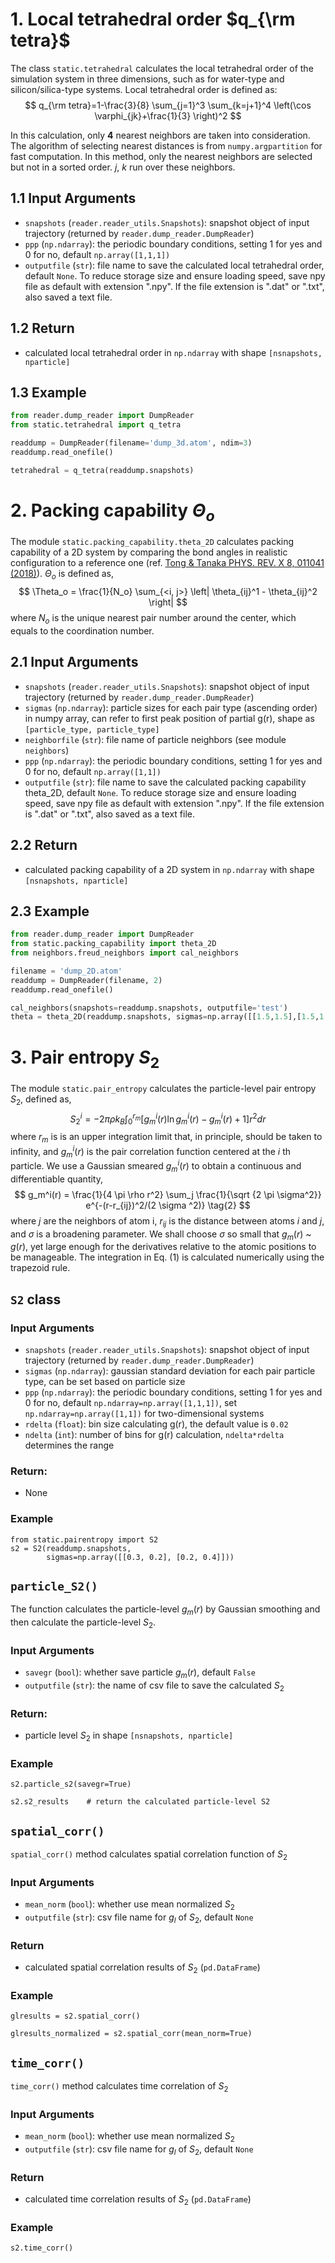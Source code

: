 # 1. Local tetrahedral order $q_{\rm tetra}$

The class `static.tetrahedral` calculates the local tetrahedral order of the simulation system in three dimensions, such as for water-type and silicon/silica-type systems. Local tetrahedral order is defined as:
$$
q_{\rm tetra}=1-\frac{3}{8} \sum_{j=1}^3 \sum_{k=j+1}^4 \left(\cos \varphi_{jk}+\frac{1}{3} \right)^2
$$

In this calculation, only **4** nearest neighbors are taken into consideration. The algorithm of selecting nearest distances is from `numpy.argpartition` for fast computation. In this method, only the nearest neighbors are selected but not in a sorted order. $j$, $k$ run over these neighbors. 

## 1.1 Input Arguments
- `snapshots` (`reader.reader_utils.Snapshots`): snapshot object of input trajectory
(returned by `reader.dump_reader.DumpReader`)
- `ppp` (`np.ndarray`): the periodic boundary conditions, setting 1 for yes and 0 for no, default `np.array([1,1,1])`
- `outputfile` (`str`): file name to save the calculated local tetrahedral order, default `None`.
                        To reduce storage size and ensure loading speed, save npy file as default with extension ".npy".
                        If the file extension is ".dat" or ".txt", also saved a text file.

## 1.2 Return
- calculated local tetrahedral order in `np.ndarray` with shape `[nsnapshots, nparticle]`


## 1.3 Example
```python
from reader.dump_reader import DumpReader
from static.tetrahedral import q_tetra

readdump = DumpReader(filename='dump_3d.atom', ndim=3)
readdump.read_onefile()

tetrahedral = q_tetra(readdump.snapshots)
```

# 2. Packing capability $\Theta_o$
The module `static.packing_capability.theta_2D` calculates packing capability of a 2D system by comparing the bond angles in realistic configuration to a reference one (ref. [Tong & Tanaka PHYS. REV. X 8, 011041 (2018)](https://journals.aps.org/prx/abstract/10.1103/PhysRevX.8.011041)). $\Theta_o$ is defined as,
$$
\Theta_o = \frac{1}{N_o} \sum_{<i, j>} \left| \theta_{ij}^1 - \theta_{ij}^2 \right|
$$
where $N_o$ is the unique nearest pair number around the center, which equals to the coordination number.

## 2.1 Input Arguments
- `snapshots` (`reader.reader_utils.Snapshots`): snapshot object of input trajectory
(returned by `reader.dump_reader.DumpReader`)
- `sigmas` (`np.ndarray`): particle sizes for each pair type (ascending order) in numpy array, can refer to  first peak position of partial g(r), shape as `[particle_type, particle_type]`
- `neighborfile` (`str`): file name of particle neighbors (see module `neighbors`)
- `ppp` (`np.ndarray`): the periodic boundary conditions, setting 1 for yes and 0 for no, default `np.array([1,1])`
- `outputfile` (`str`): file name to save the calculated packing capability theta_2D, default `None`.
                        To reduce storage size and ensure loading speed, save npy file as default with extension ".npy".
                        If the file extension is ".dat" or ".txt", also saved as a text file.

## 2.2 Return
- calculated packing capability of a 2D system in `np.ndarray` with shape `[nsnapshots, nparticle]`

## 2.3 Example
```python
from reader.dump_reader import DumpReader
from static.packing_capability import theta_2D
from neighbors.freud_neighbors import cal_neighbors

filename = 'dump_2D.atom'
readdump = DumpReader(filename, 2)
readdump.read_onefile()

cal_neighbors(snapshots=readdump.snapshots, outputfile='test')
theta = theta_2D(readdump.snapshots, sigmas=np.array([[1.5,1.5],[1.5,1.5]]), neighborfile='test.neighbor.dat')
```

# 3. Pair entropy $S_2$
The module `static.pair_entropy` calculates the particle-level pair entropy $S_2$, defined as,
$$
S_2^i = -2 \pi \rho k_B \int_0^{r_m} [g_m^i(r) \ln g_m^i(r) - g_m^i(r)+1] r^2 dr \tag{1}
$$
where $r_m$ is is an upper integration limit that, in principle, should
be taken to infinity, and $g_m^i(r)$ is the pair correlation function centered at the $i$ th particle. We use a Gaussian smeared $g_m^i(r)$ to obtain a continuous and differentiable quantity,
$$
g_m^i(r) = \frac{1}{4 \pi \rho r^2} \sum_j \frac{1}{\sqrt {2 \pi \sigma^2}} e^{-(r-r_{ij})^2/(2 \sigma ^2)} \tag{2}
$$
where $j$ are the neighbors of atom i, $r_{ij}$ is the distance between atoms $i$ and $j$, and $\sigma$ is a broadening parameter. We shall choose $\sigma$ so small that $g_m(r)$ ~ $g(r)$, yet large enough for the derivatives relative to the atomic positions to be manageable. The integration in Eq. (1) is calculated numerically using the trapezoid rule.

## `S2` class

### Input Arguments
- `snapshots` (`reader.reader_utils.Snapshots`): snapshot object of input trajectory (returned by `reader.dump_reader.DumpReader`)
- `sigmas` (`np.ndarray`): gaussian standard deviation for each pair particle type, can be set based on particle size
- `ppp` (`np.ndarray`): the periodic boundary conditions, setting 1 for yes and 0 for no, default `np.ndarray=np.array([1,1,1])`, set `np.ndarray=np.array([1,1])` for two-dimensional systems
- `rdelta` (`float`): bin size calculating g(r), the default value is `0.02`
- `ndelta` (`int`): number of bins for g(r) calculation, `ndelta*rdelta` determines the range

### Return:
- None

### Example
```
from static.pairentropy import S2
s2 = S2(readdump.snapshots,
        sigmas=np.array([[0.3, 0.2], [0.2, 0.4]]))
```

## `particle_S2()`
The function calculates the particle-level $g_m(r)$ by Gaussian smoothing and then calculate the particle-level $S_2$.

### Input Arguments
- `savegr` (`bool`): whether save particle $g_m(r)$, default `False`
- `outputfile` (`str`): the name of csv file to save the calculated $S_2$

### Return:
- particle level $S_2$ in shape `[nsnapshots, nparticle]`

### Example
```
s2.particle_s2(savegr=True)

s2.s2_results    # return the calculated particle-level S2
```

## `spatial_corr()`
`spatial_corr()` method calculates spatial correlation function of $S_2$

### Input Arguments
- `mean_norm` (`bool`): whether use mean normalized $S_2$
- `outputfile` (`str`): csv file name for $g_l$ of $S_2$, default `None`

### Return
- calculated spatial correlation results of $S_2$ (`pd.DataFrame`)

### Example
```
glresults = s2.spatial_corr()

glresults_normalized = s2.spatial_corr(mean_norm=True)
```

## `time_corr()`
`time_corr()` method calculates time correlation of $S_2$

### Input Arguments
- `mean_norm` (`bool`): whether use mean normalized $S_2$
- `outputfile` (`str`): csv file name for $g_l$ of $S_2$, default `None`

### Return
- calculated time correlation results of $S_2$ (`pd.DataFrame`)

### Example
```
s2.time_corr()
```

